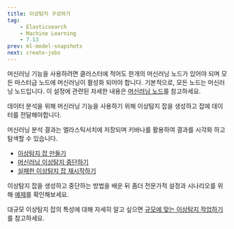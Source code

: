 ```yaml
---
title: 이상탐지 구성하기
tag:
    - Elasticsearch
    - Machine Learning
    - 7.13
prev: ml-model-snapshots
next: create-jobs
---
```


머신러닝 기능을 사용하려면 클러스터에 적어도 한개의 머신러닝 노드가 있어야 되며 모든 마스터급 노드에 머신러닝이 활성화 되어야 합니다.
기본적으로, 모든 노드는 머신러닝 노드입니다.
이 설정에 관련된 자세한 내용은 [머신러닝 노드](https://www.elastic.co/guide/en/elasticsearch/reference/7.13/modules-node.html#ml-node)를 참고하세요.

데이터 분석을 위해 머신러닝 기능을 사용하기 위해 이상탐지 잡을 생성하고 잡에 데이터를 전달해야합니다.

머신러닝 분석 결과는 엘라스틱서치에 저장되며 키바나를 활용하여 결과를 시각화 하고 탐색할 수 있습니다.

* [이상탐지 잡 만들기](create-jobs.md)
* [머신러닝 이상탐지 중단하기](stopping-ml.md)
* [실패한 이상탐지 잡 재시작하기](ml-restart-failed-jobs.md)

이상탐지 잡을 생성하고 중단하는 방법을 배운 뒤 좀더 전문가적 설정과 시나리오를 위해 [예제](anomaly-examples.md)를 확인해보세요.

대규모 이상탐지 잡의 특성에 대해 자세히 알고 싶으면 [규모에 맞는 이상탐지 작업하기](anomaly-detection-scale.md)를 참고하세요.